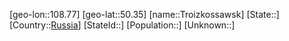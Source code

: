 ﻿---
location: [50.35,108.77]
type: City
tags:
- geo/City


SpocWebEntityId: 34998
isDeleted: false
confidential: public

---
[geo-lon::108.77]
[geo-lat::50.35]
[name::Troizkossawsk]
[State::]
[Country::[Russia](geo/Continent/Europe/Russia.md)]
[StateId::]
[Population::]
[Unknown::]

